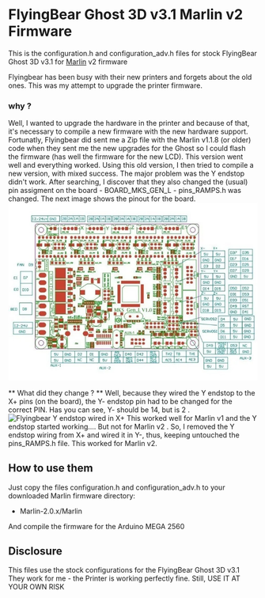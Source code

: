 # FlyingBear Ghost 3D v3.1 Marlin v2 Firmware

This is the configuration.h and configuration\_adv.h files for stock FlyingBear Ghost 3D v3.1 for [Marlin](http://marlinfw.org) v2 firmware

Flyingbear has been busy with their new printers and forgets about the old ones. This was my attempt to upgrade the printer firmware. 

### why ?
Well, I wanted to upgrade the hardware in the printer and because of that, it's necessary to compile a new firmware with the new hardware support. 
Fortunatly, Flyingbear did sent me a Zip file with the Marlin v1.1.8 (or older) code when they sent me the new upgrades for the Ghost so I could flash the firmware (has well the firmware for the new LCD). 
This version went well and everything worked. 
Using this old version, I then tried to compile a new version, with mixed success. The major problem was the Y endstop didn't work. 
After searching, I discover that they also changed the (usual) pin assigment on the board - BOARD_MKS_GEN_L - pins_RAMPS.h was changed.
The next image shows the pinout for the board. 
![MKS GEN L Board PINOUT](https://github.com/feiticeir0/Flyingbear_Ghost_v3.1_Marlin_2_Firmware/blob/master/images/mks-gen-l-pinout.jpg)

** What did they change ? **
Well, because they wired the Y endstop to the X+ pins (on the board), the Y- endstop pin had to be changed for the correct PIN. 
Has you can see, Y- should be 14, but is 2 . 
![Flyingbear Y endstop wired in X+](https://github.com/feiticeir0/Flyingbear_Ghost_v3.1_Marlin_2_Firmware/images/Flyingbear_board.jpg)
This worked well for Marlin v1 and the Y endstop started working.... But not for Marlin v2 .
So, I removed the Y endstop wiring from X+ and wired it in Y-, thus, keeping untouched the pins_RAMPS.h file. 
This worked for Marlin v2. 
## How to use them

Just copy the files configuration.h and configuration\_adv.h to your downloaded Marlin firmware directory:
 - Marlin-2.0.x/Marlin

And compile the firmware for the Arduino MEGA 2560


## Disclosure

This files use the stock configurations for the FlyingBear Ghost 3D v3.1
They work for me - the Printer is working perfectly fine. 
Still, USE IT AT YOUR OWN RISK
 
